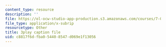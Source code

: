 ```yaml
---
content_type: resource
description: ''
file: https://ol-ocw-studio-app-production.s3.amazonaws.com/courses/7-01sc-fundamentals-of-biology-fall-2011/c8817f6dfba054408547d069e1f13056_1eGsdK1fPLM.vtt
file_type: application/x-subrip
resourcetype: Other
title: 3play caption file
uid: c8817f6d-fba0-5440-8547-d069e1f13056
---
```

